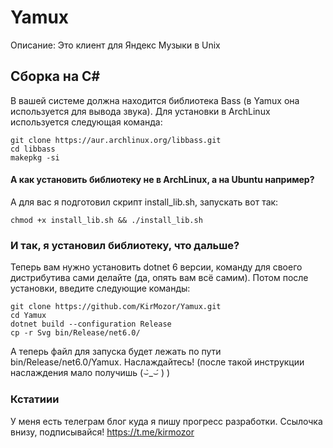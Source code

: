 # Yamux
Описание: Это клиент для Яндекс Музыки в Unix

## Сборка на C#
В вашей системе должна находится библиотека Bass (в Yamux она используется для вывода звука). Для установки в ArchLinux используется следующая команда:

```
git clone https://aur.archlinux.org/libbass.git
cd libbass
makepkg -si
```
#### А как установить библиотеку не в ArchLinux, а на Ubuntu например?
А для вас я подготовил скрипт install_lib.sh, запускать вот так:

`chmod +x install_lib.sh && ./install_lib.sh`

### И так, я установил библиотеку, что дальше? 
Теперь вам нужно установить dotnet 6 версии, команду для своего дистрибутива сами делайте (да, опять вам всё самим). Потом после установки, введите следующие команды:

```
git clone https://github.com/KirMozor/Yamux.git
cd Yamux
dotnet build --configuration Release
cp -r Svg bin/Release/net6.0/
```
А теперь файл для запуска будет лежать по пути bin/Release/net6.0/Yamux. Наслаждайтесь! (после такой инструкции наслаждения мало получишь (⌣̀_⌣́ ) )

### Кстатиии

У меня есть телеграм блог куда я пишу прогресс разработки. Ссылочка внизу, подписывайся!
https://t.me/kirmozor
